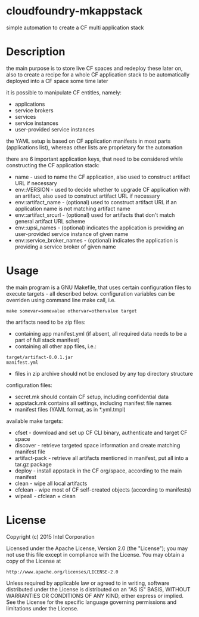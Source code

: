 # cloudfoundry-mkappstack
simple automation to create a CF multi application stack

Description
===========

the main purpose is to store live CF spaces and redeploy
these later on, also to create a recipe for a whole CF
application stack to be automatically deployed into a
CF space some time later

it is possible to manipulate CF entitles, namely:
* applications
* service brokers
* services
* service instances
* user-provided service instances

the YAML setup is based on CF application manifests in 
most parts (applications list), whereas other lists are
proprietary for the automation

there are 6 important application keys, that need
to be considered while constructing the CF application stack:

* name - used to name the CF application, also used to construct artifact URL if necessary
* env::VERSION - used to decide whether to upgrade CF application with an artifact, also used to construct artifact URL if necessary
* env::artifact_name - (optional) used to construct artifact URL if an application name is not matching artifact name
* env::artifact_srcurl - (optional) used for artifacts that don't match general artifact URL scheme
* env::upsi_names - (optional) indicates the application is providing an user-provided service instance of given name
* env::service_broker_names - (optional) indicates the application is providing a service broker of given name

Usage
=====
the main program is a GNU Makefile, that uses certain
configuration files to execute targets - all described
below. configuration variables can be overriden using
command line make call, i.e.
```
make somevar=somevalue othervar=othervalue target
```

the artifacts need to be zip files:
* containing app manifest.yml (if absent, all required data needs to be a part of full stack manifest)
* containing all other app files, i.e.:
```
target/artifact-0.0.1.jar
manifest.yml
```
* files in zip archive should not be enclosed by any top directory structure

configuration files:
* secret.mk should contain CF setup, including confidential data
* appstack.mk contains all settings, including manifest file names
* manifest files (YAML format, as in *.yml.tmpl)

available make targets:
* cfset - download and set up CF CLI binary, authenticate and target CF space
* discover - retrieve targeted space information and create matching manifest file
* artifact-pack - retrieve all artifacts mentioned in manifest, put all into a tar.gz package
* deploy - install appstack in the CF org/space, according to the main manifest
* clean - wipe all local artifacts
* cfclean - wipe most of CF self-created objects (according to manifests)
* wipeall - cfclean + clean

License
=======
Copyright (c) 2015 Intel Corporation

Licensed under the Apache License, Version 2.0 (the "License");
you may not use this file except in compliance with the License.
You may obtain a copy of the License at

    http://www.apache.org/licenses/LICENSE-2.0

Unless required by applicable law or agreed to in writing, software
distributed under the License is distributed on an "AS IS" BASIS,
WITHOUT WARRANTIES OR CONDITIONS OF ANY KIND, either express or implied.
See the License for the specific language governing permissions and
limitations under the License.

